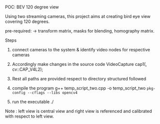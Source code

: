 POC: BEV 120 degree view

Using two streaming cameras, this project aims at creating bird eye view covering 120 degrees.

pre-required: 
	-> transform matrix, masks for blending, homography matrix.

Steps 

1. connect cameras to the system & identify video nodes for respective cameras

2. Accordingly make changes in the source code 
	VideoCapture cap1(<video-node>, cv::CAP_V4L2);

3. Rest all paths are provided respect to directory structured followed

4. compile the program
	g++ temp_script_two.cpp -o temp_script_two `pkg-config --cflags --libs opencv4`	

5. run the executable
	./<exe-file-name>


Note : left view is central view and right view is referenced and calibrated with respect to left view.
